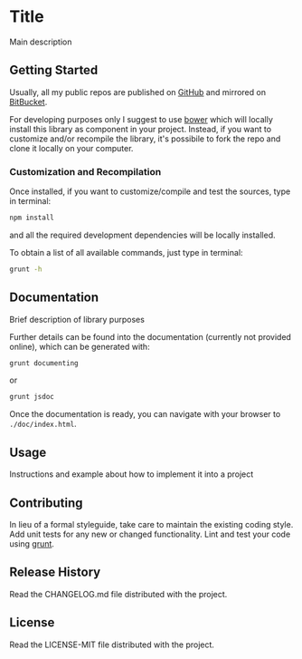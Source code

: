 # Title 
Main description

## Getting Started
Usually, all my public repos are published on [GitHub][github-repo]
and mirrored on [BitBucket][bitbucket-repo].

For developing purposes only I suggest to use [bower][bower-link]
which will locally install this library as component in your project.
Instead, if you want to customize and/or recompile the library, it's
possibile to fork the repo and clone it locally on your computer.

### Customization and Recompilation
Once installed, if you want to customize/compile and test the sources,
type in terminal:
```bash
npm install
```
and all the required development dependencies will be locally installed.

To obtain a list of all available commands, just type in terminal:
```bash
grunt -h
```

## Documentation
Brief description of library purposes

Further details can be found into the documentation (currently not
provided online), which can be generated with:
```bash
grunt documenting
```
or
```bash
grunt jsdoc
```
Once the documentation is ready, you can navigate with your browser to
`./doc/index.html`.

## Usage
Instructions and example about how to implement it into a project

## Contributing
In lieu of a formal styleguide, take care to maintain the existing
coding style.
Add unit tests for any new or changed functionality. Lint and test your
code using [grunt](https://github.com/cowboy/grunt).

## Release History
Read the CHANGELOG.md file distributed with the project.

## License
Read the LICENSE-MIT file distributed with the project.

[github-repo]: https://github.com/Ragnarokkr
[bitbucket-repo]: http://git.marcotrulla.it
[bower-link]: http://twitter.github.com/bower/
